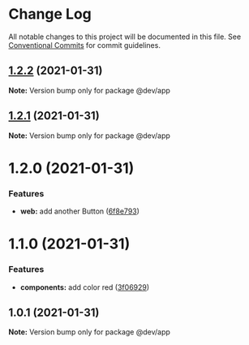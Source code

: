 # Change Log

All notable changes to this project will be documented in this file.
See [Conventional Commits](https://conventionalcommits.org) for commit guidelines.

## [1.2.2](https://github.com/zimekk/style/compare/@dev/app@1.2.1...@dev/app@1.2.2) (2021-01-31)

**Note:** Version bump only for package @dev/app





## [1.2.1](https://github.com/zimekk/style/compare/@dev/app@1.2.0...@dev/app@1.2.1) (2021-01-31)

**Note:** Version bump only for package @dev/app





# 1.2.0 (2021-01-31)


### Features

* **web:** add another Button ([6f8e793](https://github.com/zimekk/style/commit/6f8e793a8afd935b6bfa523867ce9a8d64863dd2))





# 1.1.0 (2021-01-31)


### Features

* **components:** add color red ([3f06929](https://github.com/zimekk/style/commit/3f06929c5991988b984178834fde4d843825f0b2))





## 1.0.1 (2021-01-31)

**Note:** Version bump only for package @dev/app
